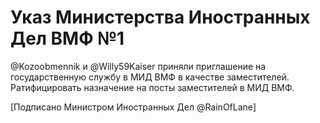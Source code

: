 # Указ Министерства Иностранных Дел ВМФ №1

@Kozoobmennik и @Willy59Kaiser
приняли приглашение на государственную службу в МИД ВМФ в качестве заместителей.
Ратифицировать назначение на посты заместителей в МИД ВМФ.

[Подписано Министром Иностранных Дел @RainOfLane]
